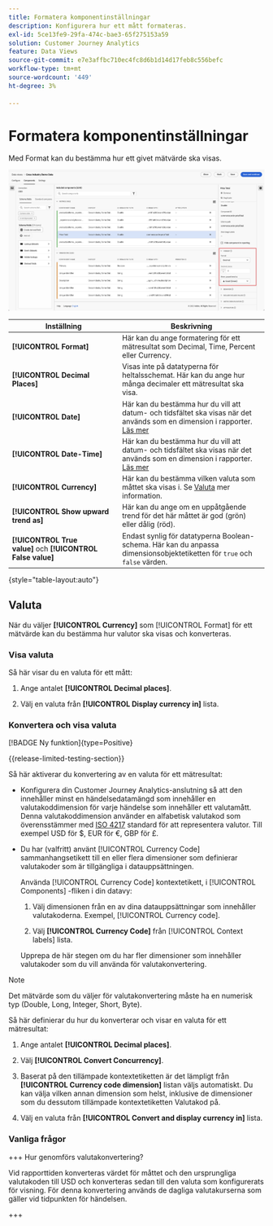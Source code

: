 ```yaml
---
title: Formatera komponentinställningar
description: Konfigurera hur ett mått formateras.
exl-id: 5ce13fe9-29fa-474c-bae3-65f275153a59
solution: Customer Journey Analytics
feature: Data Views
source-git-commit: e7e3affbc710ec4fc8d6b1d14d17feb8c556befc
workflow-type: tm+mt
source-wordcount: '449'
ht-degree: 3%

---
```


# Formatera komponentinställningar

Med Format kan du bestämma hur ett givet mätvärde ska visas.

![Formatinställningar](../assets/format-settings.png)

| Inställning | Beskrivning |
| --- | --- |
| **[!UICONTROL Format]** | Här kan du ange formatering för ett mätresultat som Decimal, Time, Percent eller Currency. |
| **[!UICONTROL Decimal Places]** | Visas inte på datatyperna för heltalsschemat. Här kan du ange hur många decimaler ett mätresultat ska visa. |
| **[!UICONTROL Date]** | Här kan du bestämma hur du vill att datum- och tidsfältet ska visas när det används som en dimension i rapporter. [Läs mer](../../use-cases/data-views/data-views-usecases.md#date-and-date-time-use-cases) |
| **[!UICONTROL Date-Time]** | Här kan du bestämma hur du vill att datum- och tidsfältet ska visas när det används som en dimension i rapporter. [Läs mer](../../use-cases/data-views/data-views-usecases.md#date-and-date-time-use-cases) |
| **[!UICONTROL Currency]** | Här kan du bestämma vilken valuta som måttet ska visas i. Se [Valuta](#currency) mer information. |
| **[!UICONTROL Show upward trend as]** | Här kan du ange om en uppåtgående trend för det här måttet är god (grön) eller dålig (röd). |
| **[!UICONTROL True value]** och **[!UICONTROL False value]** | Endast synlig för datatyperna Boolean-schema. Här kan du anpassa dimensionsobjektetiketten för `true` och `false` värden. |

{style="table-layout:auto"}


## Valuta

När du väljer **[!UICONTROL Currency]** som [!UICONTROL Format] för ett mätvärde kan du bestämma hur valutor ska visas och konverteras.

### Visa valuta

Så här visar du en valuta för ett mått:

1. Ange antalet **[!UICONTROL Decimal places]**.

2. Välj en valuta från **[!UICONTROL Display currency in]** lista.


### Konvertera och visa valuta

[!BADGE Ny funktion]{type=Positive}

{{release-limited-testing-section}}

Så här aktiverar du konvertering av en valuta för ett mätresultat:

- Konfigurera din Customer Journey Analytics-anslutning så att den innehåller minst en händelsedatamängd som innehåller en valutakoddimension för varje händelse som innehåller ett valutamått. Denna valutakoddimension använder en alfabetisk valutakod som överensstämmer med [ISO 4217](https://www.iso.org/iso-4217-currency-codes.html) standard för att representera valutor. Till exempel USD för $, EUR för €, GBP för £.

- Du har (valfritt) använt [!UICONTROL Currency Code] sammanhangsetikett till en eller flera dimensioner som definierar valutakoder som är tillgängliga i datauppsättningen.

  Använda [!UICONTROL Currency Code] kontextetikett, i [!UICONTROL Components] -fliken i din datavy:

  <!--![Currency Context Label](../assets/currency-context-label.png)-->

   1. Välj dimensionen från en av dina datauppsättningar som innehåller valutakoderna. Exempel, [!UICONTROL Currency code].

   2. Välj **[!UICONTROL Currency Code]** från [!UICONTROL Context labels] lista.

  Upprepa de här stegen om du har fler dimensioner som innehåller valutakoder som du vill använda för valutakonvertering.

>[!NOTE]
>
>Det mätvärde som du väljer för valutakonvertering måste ha en numerisk typ (Double, Long, Integer, Short, Byte).


Så här definierar du hur du konverterar och visar en valuta för ett mätresultat:

1. Ange antalet **[!UICONTROL Decimal places]**.

2. Välj **[!UICONTROL Convert Concurrency]**.

3. Baserat på den tillämpade kontextetiketten är det lämpligt från **[!UICONTROL Currency code dimension]** listan väljs automatiskt. Du kan välja vilken annan dimension som helst, inklusive de dimensioner som du dessutom tillämpade kontextetiketten Valutakod på.

4. Välj en valuta från **[!UICONTROL Convert and display currency in]** lista.

### Vanliga frågor

+++ Hur genomförs valutakonvertering?

Vid rapporttiden konverteras värdet för måttet och den ursprungliga valutakoden till USD och konverteras sedan till den valuta som konfigurerats för visning. För denna konvertering används de dagliga valutakurserna som gäller vid tidpunkten för händelsen.

+++

